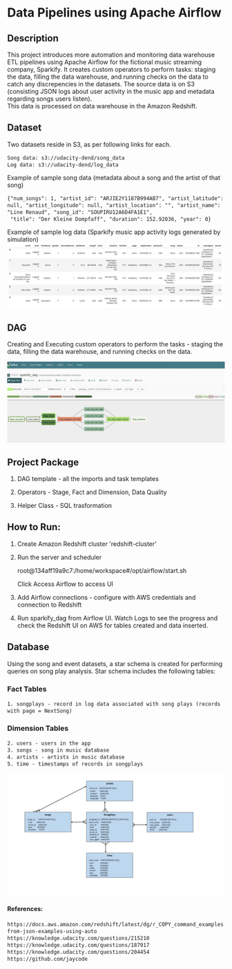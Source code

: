 # Data Pipelines using Apache Airflow

## Description
This project introduces more automation and monitoring data warehouse ETL pipelines using Apache Airflow for 
the fictional music streaming company, Sparkify.  It creates custom operators to perform tasks: staging the data, 
filling the data warehouse, and running checks on the data to catch any discrepencies in the datasets.  The source data is 
on S3 (consisting JSON logs about user activity in the music app and metadata regarding songs users listen).  
This data is processed on data warehouse in the Amazon Redshift.

## Dataset
Two datasets reside in S3, as per following links for each.

    Song data: s3://udacity-dend/song_data
    Log data: s3://udacity-dend/log_data

Example of sample song data (metadata about a song and the artist of that song)

    {"num_songs": 1, "artist_id": "ARJIE2Y1187B994AB7", "artist_latitude": null, "artist_longitude": null, "artist_location": "", "artist_name": "Line Renaud", "song_id": "SOUPIRU12A6D4FA1E1",
     "title": "Der Kleine Dompfaff", "duration": 152.92036, "year": 0}
     
Example of sample log data (Sparkify music app activity logs generated by simulation)
![log data](images/log-data.jpg)

## DAG
Creating and Executing custom operators to perform the tasks - staging the data, filling the data warehouse, 
and running checks on the data.

![log_data](images/sparkify-dag.jpg)


## Project Package

1. DAG template - all the imports and task templates 

2. Operators - Stage, Fact and Dimension, Data Quality

3. Helper Class - SQL trasformation 

## How to Run:

1. Create Amazon Redshift cluster 'redshift-cluster'

2. Run the server and scheduler 

	root@134aff19a9c7:/home/workspace#/opt/airflow/start.sh
    
    Click Access Airflow to access UI

3. Add Airflow connections - configure with AWS credentials and connection to Redshift

4. Run sparkify_dag from Airflow UI.  Watch Logs to see the progress and check the Redshift UI on AWS
   for tables created and data inserted.

## Database

Using the song and event datasets, a star schema is created for performing queries on song play analysis. Star schema includes the following tables:

### Fact Tables    
    1. songplays - record in log data associated with song plays (records with page = NextSong)
    
### Dimension Tables
    2. users - users in the app
    3. songs - song in music database
    4. artists - artists in music database
    5. time - timestamps of records in songplays

![ERD1](images/ERD1.jpg)

#### References: 
	https://docs.aws.amazon.com/redshift/latest/dg/r_COPY_command_examples.html#copy-from-json-examples-using-auto
	https://knowledge.udacity.com/questions/215210
	https://knowledge.udacity.com/questions/187917
	https://knowledge.udacity.com/questions/204454
	https://github.com/jaycode
